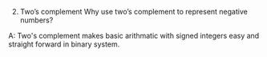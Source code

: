 2. Two’s complement
Why use two’s complement to represent negative numbers?

A: Two's complement makes basic arithmatic with signed integers easy and straight forward in binary system.
